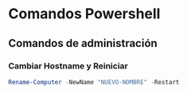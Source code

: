 # Comandos Powershell

## Comandos de administración 

### Cambiar Hostname y Reiniciar
```powershell
Rename-Computer -NewName "NUEVO-NOMBRE" -Restart 
```

